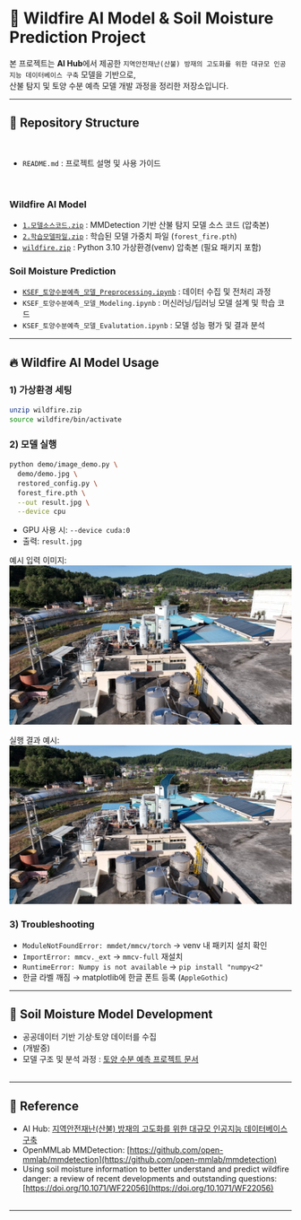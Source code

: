 # 🌲 Wildfire AI Model & Soil Moisture Prediction Project

본 프로젝트는 **AI Hub**에서 제공한 `지역안전재난(산불) 방재의 고도화를 위한 대규모 인공지능 데이터베이스 구축` 모델을 기반으로,  
산불 탐지 및 토양 수분 예측 모델 개발 과정을 정리한 저장소입니다.

---

## 📂 Repository Structure
<br>

- `README.md` : 프로젝트 설명 및 사용 가이드
<br>

### Wildfire AI Model
- [`1.모델소스코드.zip`](https://drive.google.com/file/d/1_pSd7Gh8DGMqZEKRrANxaS2EdsJtmn28/view?usp=sharing) : MMDetection 기반 산불 탐지 모델 소스 코드 (압축본)
- [`2.학습모델파일.zip`](https://drive.google.com/file/d/1hxoNkZ0pqLI0WgRrAmWWQUp-p10z8P9G/view?usp=sharing) : 학습된 모델 가중치 파일 (`forest_fire.pth`)
- [`wildfire.zip`](https://drive.google.com/file/d/1P1KGEm729xhpiZaSeFVV0AeDGFlweC_a/view?usp=sharing) : Python 3.10 가상환경(venv) 압축본 (필요 패키지 포함) 


### Soil Moisture Prediction
- [`KSEF_토양수분예측_모델_Preprocessing.ipynb`](KSEF_토양수분예측_모델_Preprocessing.ipynb) : 데이터 수집 및 전처리 과정  
- `KSEF_토양수분예측_모델_Modeling.ipynb` : 머신러닝/딥러닝 모델 설계 및 학습 코드  
- `KSEF_토양수분예측_모델_Evalutation.ipynb` : 모델 성능 평가 및 결과 분석  




---


## 🔥 Wildfire AI Model Usage

### 1) 가상환경 세팅
```bash
unzip wildfire.zip
source wildfire/bin/activate
````

### 2) 모델 실행

```bash
python demo/image_demo.py \
  demo/demo.jpg \
  restored_config.py \
  forest_fire.pth \
  --out result.jpg \
  --device cpu
```

* GPU 사용 시: `--device cuda:0`
* 출력: `result.jpg` 

예시 입력 이미지:
![demo image](demo.jpg)

실행 결과 예시:
![result image](result.jpg)


### 3) Troubleshooting

* `ModuleNotFoundError: mmdet/mmcv/torch` → venv 내 패키지 설치 확인
* `ImportError: mmcv._ext` → `mmcv-full` 재설치
* `RuntimeError: Numpy is not available` → `pip install "numpy<2"`
* 한글 라벨 깨짐 → matplotlib에 한글 폰트 등록 (`AppleGothic`)

---

## 🌱 Soil Moisture Model Development

* 공공데이터 기반 기상·토양 데이터를 수집
* (개발중)
* 모델 구조 및 분석 과정 :  [토양 수분 예측 프로젝트 문서](https://github.com/jwmun38/KSEF)
<br><br>
---

## 📖 Reference

* AI Hub: [지역안전재난(산불) 방재의 고도화를 위한 대규모 인공지능 데이터베이스 구축](https://www.aihub.or.kr/aihubdata/data/view.do?currMenu=115&topMenu=100&dataSetSn=71330)
* OpenMMLab MMDetection: [https://github.com/open-mmlab/mmdetection](https://github.com/open-mmlab/mmdetection)
* Using soil moisture information to better understand and predict wildfire danger: a review of recent developments and outstanding questions: [https://doi.org/10.1071/WF22056](https://doi.org/10.1071/WF22056)
<br><br>
---




